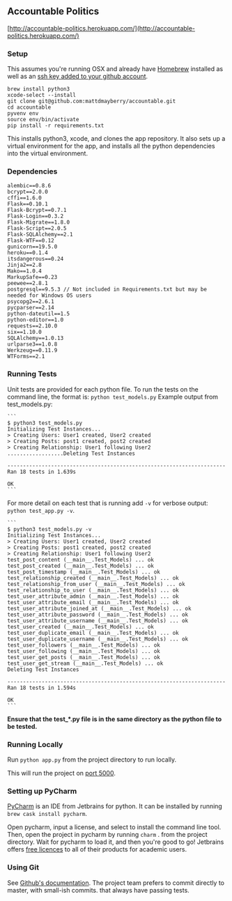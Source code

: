 ## Accountable Politics
[http://accountable-politics.herokuapp.com/](http://accountable-politics.herokuapp.com/)

### Setup

This assumes you're running OSX and already have [Homebrew](http://brew.sh/) installed as well as an [ssh key added to your github account](https://help.github.com/articles/generating-an-ssh-key/).

	brew install python3
	xcode-select --install
	git clone git@github.com:mattdmayberry/accountable.git
	cd accountable
	pyvenv env
	source env/bin/activate
	pip install -r requirements.txt

This installs python3, xcode, and clones the app repository. It also sets up a virtual environment for the app, and installs all the python dependencies into the virtual environment.	

### Dependencies
	alembic==0.8.6
    bcrypt==2.0.0
    cffi==1.6.0
    Flask==0.10.1
    Flask-Bcrypt==0.7.1
    Flask-Login==0.3.2
    Flask-Migrate==1.8.0
    Flask-Script==2.0.5
    Flask-SQLAlchemy==2.1
    Flask-WTF==0.12
    gunicorn==19.5.0
    heroku==0.1.4
    itsdangerous==0.24
    Jinja2==2.8
    Mako==1.0.4
    MarkupSafe==0.23
    peewee==2.8.1
    postgresql==9.5.3 // Not included in Requirements.txt but may be needed for Windows OS users
    psycopg2==2.6.1
    pycparser==2.14
    python-dateutil==1.5
    python-editor==1.0
    requests==2.10.0
    six==1.10.0
    SQLAlchemy==1.0.13
    urlparse3==1.0.8
    Werkzeug==0.11.9
    WTForms==2.1


### Running Tests
Unit tests are provided for each python file. To run the tests on the command line, the format is: `python test_models.py`
Example output from test_models.py:

	```
	$ python3 test_models.py
	Initializing Test Instances...
	> Creating Users: User1 created, User2 created
	> Creating Posts: post1 created, post2 created
	> Creating Relationship: User1 following User2
	..................Deleting Test Instances
	
	----------------------------------------------------------------------
	Ran 18 tests in 1.639s
	
	OK
	```

For more detail on each test that is running add `-v` for verbose output: `python test_app.py -v`.
	
	```
	$ python3 test_models.py -v
	Initializing Test Instances...
	> Creating Users: User1 created, User2 created
	> Creating Posts: post1 created, post2 created
	> Creating Relationship: User1 following User2
	test_post_content (__main__.Test_Models) ... ok
	test_post_created (__main__.Test_Models) ... ok
	test_post_timestamp (__main__.Test_Models) ... ok
	test_relationship_created (__main__.Test_Models) ... ok
	test_relationship_from_user (__main__.Test_Models) ... ok
	test_relationship_to_user (__main__.Test_Models) ... ok
	test_user_attribute_admin (__main__.Test_Models) ... ok
	test_user_attribute_email (__main__.Test_Models) ... ok
	test_user_attribute_joined_at (__main__.Test_Models) ... ok
	test_user_attribute_password (__main__.Test_Models) ... ok
	test_user_attribute_username (__main__.Test_Models) ... ok
	test_user_created (__main__.Test_Models) ... ok
	test_user_duplicate_email (__main__.Test_Models) ... ok
	test_user_duplicate_username (__main__.Test_Models) ... ok
	test_user_followers (__main__.Test_Models) ... ok
	test_user_following (__main__.Test_Models) ... ok
	test_user_get_posts (__main__.Test_Models) ... ok
	test_user_get_stream (__main__.Test_Models) ... ok
	Deleting Test Instances
	
	----------------------------------------------------------------------
	Ran 18 tests in 1.594s
	
	OK
	```
	
**Ensure that the test_*.py file is in the same directory as the python file to be tested.**

### Running Locally

Run `python app.py` from the project directory to run locally.

This will run the project on [port 5000](http://localhost:5000/).

### Setting up PyCharm

[PyCharm](https://www.jetbrains.com/pycharm/) is an IDE from Jetbrains for python. It can be installed by running `brew cask install pycharm`.

Open pycharm, input a license, and select to install the command line tool. Then, open the project in pycharm by running `charm` . from the project directory. Wait for pycharm to load it, and then you're good to go! Jetbrains offers [free licences](https://www.jetbrains.com/student/) to all of their products for academic users.


### Using Git

See [Github's documentation](https://help.github.com/). The project team prefers to commit directly to master, with small-ish commits. that always have passing tests. 
